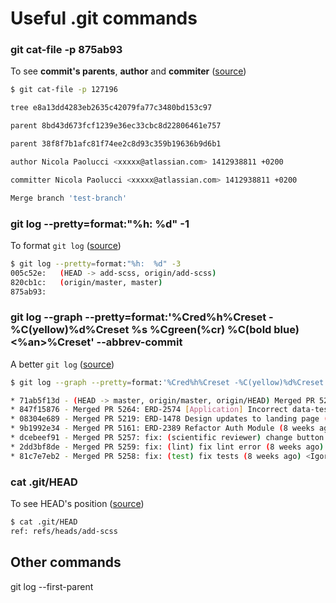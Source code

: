 # Useful .git commands

### git cat-file -p 875ab93

To see **commit's parents**, **author** and **commiter** ([source](https://blog.developer.atlassian.com/pull-request-merge-strategies-the-great-debate/))

```bash
$ git cat-file -p 127196

tree e8a13dd4283eb2635c42079fa77c3480bd153c97

parent 8bd43d673fcf1239e36ec33cbc8d22806461e757

parent 38f8f7b1afc81f74ee2c8d93c359b19636b9d6b1

author Nicola Paolucci <xxxxx@atlassian.com> 1412938811 +0200

committer Nicola Paolucci <xxxxx@atlassian.com> 1412938811 +0200

Merge branch 'test-branch'
```

### git log --pretty=format:"%h:  %d" -1

To format `git log` ([source](https://stackoverflow.com/a/54935492/1114926))

```bash
$ git log --pretty=format:"%h:  %d" -3
005c52e:   (HEAD -> add-scss, origin/add-scss)
820cb1c:   (origin/master, master)
875ab93:
```

### git log --graph --pretty=format:'%Cred%h%Creset -%C(yellow)%d%Creset %s %Cgreen(%cr) %C(bold blue)<%an>%Creset' --abbrev-commit

A better `git log` ([source](https://coderwall.com/p/euwpig/a-better-git-log))

```bash
$ git log --graph --pretty=format:'%Cred%h%Creset -%C(yellow)%d%Creset %s %Cgreen(%cr) %C(bold blue)<%an>%Creset' --abbrev-commit

* 71ab5f13d - (HEAD -> master, origin/master, origin/HEAD) Merged PR 5266: ERD-2578 [Testing] Tests for Recovery component fail. Fix it (7 weeks ago) <Sergey Reznikov>
* 847f15876 - Merged PR 5264: ERD-2574 [Application] Incorrect data-test-id (8 weeks ago) <Sergey Reznikov>
* 08304e689 - Merged PR 5219: ERD-1478 Design updates to landing page (8 weeks ago) <Sergey Reznikov>
* 9b1992e34 - Merged PR 5161: ERD-2389 Refactor Auth Module (8 weeks ago) <Sergey Reznikov>
* dcebeef91 - Merged PR 5257: fix: (scientific reviewer) change button style (8 weeks ago) <Igor Boiko>
* 2dd3bf8de - Merged PR 5259: fix: (lint) fix lint error (8 weeks ago) <Igor Boiko>
* 81c7e7eb2 - Merged PR 5258: fix: (test) fix tests (8 weeks ago) <Igor Boiko>
```


### cat .git/HEAD

To see HEAD's position ([source](https://stackoverflow.com/a/54935492/1114926))

```bash
$ cat .git/HEAD
ref: refs/heads/add-scss
```

## Other commands
git log --first-parent
